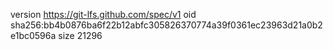 version https://git-lfs.github.com/spec/v1
oid sha256:bb4b0876ba6f22b12abfc305826370774a39f0361ec23963d21a0b2e1bc0596a
size 21296
